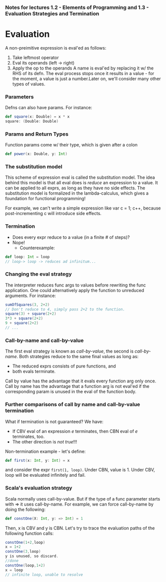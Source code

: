 ### Notes for lectures 1.2 - Elements of Programming and 1.3 - Evaluation Strategies and Termination

# Evaluation
A non-preimitive expression is eval'ed as follows:
1. Take leftmost operator
2. Eval its operands (left -> right)
3. Apply the op to the operands
A name is eval'ed by replacing it w/ the RHS of its defn. The eval process stops once it results in a value - for the moment, a value is just a number.Later on, we'll consider many other types of values.

### Parameters
Defns can also have params. For instance:
```scala
def square(x: Double) = x * x
square: (Double: Double)
```

### Params and Return Types
Function params come w/ their type, which is given after a colon
```scala
def power(x: Double, y: Int)
```

### The substitution model
This scheme of expression eval is called the substitution model. The idea behind this model is that all eval does is *reduce* an expression to a value. It can be applied to all exprs, as long as they have no side effects. The substitution model is formalized in the lambda-calculus, which gives a foundation for functional programming!

For example, we can't write a simple expression like var c = 1; c++, because post-incrementing c will introduce side effects.

### Termination
- Does every expr reduce to a value (in a finite # of steps)?
- Nope!
	- Counterexample:
```scala
def loop: Int = loop
// loop-> loop -> reduces ad infinitum...
``` 
### Changing the eval strategy
The interpreter reduces func args to values before rewriting the func application. One could alternatively apply the function to unreduced arguments. For instance:
```scala
sumOfSquares(3, 2+2)
// Don't reduce to 4, simply pass 2+2 to the function.
square(3) + square(2+2)
3*3 + square(2+2)
9 + square(2+2)
// ...
```
### Call-by-name and call-by-value
The first eval strategy is known as *call-by-value*, the second is *call-by-name*. Both strategies reduce to the same final values as long as:

- The reduced exprs consists of pure functions, and
- both evals terminate.

Call by value has the advantage that it evals every function arg only once.
Call by name has the advantage that a function arg is not eval'ed if the corresponding param is unused in the eval of the function body.

### Further comparisons of call by name and call-by-value termination
What if termination is not guaranteed? We have:
- If CBV eval of an expression *e* terminates, then CBN eval of *e* terminates, too.
- The other direction is *not true*!!!

Non-termination example - let's define:
```scala
def first(x: Int, y: Int) = x
```
and consider the expr ```first(1, loop)```.
Under CBN, value is 1. Under CBV, loop will be evaluated infinitely and fail.

### Scala's evaluation strategy
Scala normally uses call-by-value. But if the type of a func parameter starts with => it uses call-by-name.
For example, we can force call-by-name by doing the following:
```scala
def constOne(X: Int, y: => Int) = 1
```
Then, x is CBV and y is CBN. Let's try to trace the evaluation paths of the following function calls:
```scala
constOne(1+2,loop)
x = 1+2
constOne(3,loop)
y is unused, so discard.
//done
constOne(loop,1+2)
x = loop
// infinite loop, unable to resolve